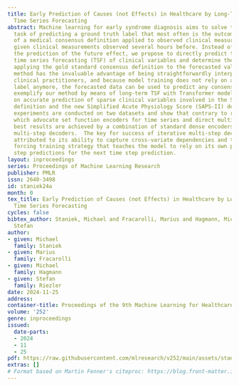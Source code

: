 ```yaml
---
title: Early Prediction of Causes (not Effects) in Healthcare by Long-Term Clinical
  Time Series Forecasting
abstract: Machine learning for early syndrome diagnosis aims to solve the intricate
  task of predicting a ground truth label that most often is the outcome (effect)
  of a medical consensus definition applied to observed clinical measurements (causes),
  given clinical measurements observed several hours before. Instead of focusing on
  the prediction of the future effect, we propose to directly predict the causes via
  time series forecasting (TSF) of clinical variables and determine the effect by
  applying the gold standard consensus definition to the forecasted values.  This
  method has the invaluable advantage of being straightforwardly interpretable to
  clinical practitioners, and because model training does not rely on a particular
  label anymore, the forecasted data can be used to predict any consensus-based label.  We
  exemplify our method by means of long-term TSF with Transformer models, with a focus
  on accurate prediction of sparse clinical variables involved in the SOFA-based Sepsis-3
  definition and the new Simplified Acute Physiology Score (SAPS-II) definition.  Our
  experiments are conducted on two datasets and show that contrary to recent proposals
  which advocate set function encoders for time series and direct multi-step decoders,
  best results are achieved by a combination of standard dense encoders with iterative
  multi-step decoders.  The key for success of iterative multi-step decoding can be
  attributed to its ability to capture cross-variate dependencies and to a student
  forcing training strategy that teaches the model to rely on its own previous time
  step predictions for the next time step prediction.
layout: inproceedings
series: Proceedings of Machine Learning Research
publisher: PMLR
issn: 2640-3498
id: staniek24a
month: 0
tex_title: Early Prediction of Causes (not Effects) in Healthcare by Long-Term Clinical
  Time Series Forecasting
cycles: false
bibtex_author: Staniek, Michael and Fracarolli, Marius and Hagmann, Michael and Riezler,
  Stefan
author:
- given: Michael
  family: Staniek
- given: Marius
  family: Fracarolli
- given: Michael
  family: Hagmann
- given: Stefan
  family: Riezler
date: 2024-11-25
address:
container-title: Proceedings of the 9th Machine Learning for Healthcare Conference
volume: '252'
genre: inproceedings
issued:
  date-parts:
  - 2024
  - 11
  - 25
pdf: https://raw.githubusercontent.com/mlresearch/v252/main/assets/staniek24a/staniek24a.pdf
extras: []
# Format based on Martin Fenner's citeproc: https://blog.front-matter.io/posts/citeproc-yaml-for-bibliographies/
---
```


